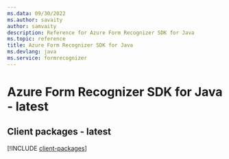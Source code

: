 ```yaml
---
ms.data: 09/30/2022
ms.author: savaity
author: samvaity
description: Reference for Azure Form Recognizer SDK for Java
ms.topic: reference
title: Azure Form Recognizer SDK for Java
ms.devlang: java
ms.service: formrecognizer
---
```

# Azure Form Recognizer SDK for Java - latest

## Client packages - latest
[!INCLUDE [client-packages](form-recognizer-client-index.md)]